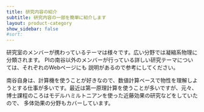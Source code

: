 ```yaml
---
title: 研究内容の紹介
subtitle: 研究内容の一部を簡単に紹介します
layout: product-category
show_sidebar: false
#sort: 
---
```


研究室のメンバーが携わっているテーマは様々です。広い分野では凝縮系物理に分類されます。
PIの南谷以外のメンバーが行っている詳しい研究テーマについては、それぞれのWebページにも
説明があるので参考にしてください。

南谷自身は、計算機を使うことが好きなので、数値計算ベースで物性を理解しようとする仕事が多いです。最近は第一原理計算を使うことが多いですが、元々、博士課程のころはモデルハミルトニアンを使った近藤効果の研究などをしていたので、
多体効果の分野もカバーしています。